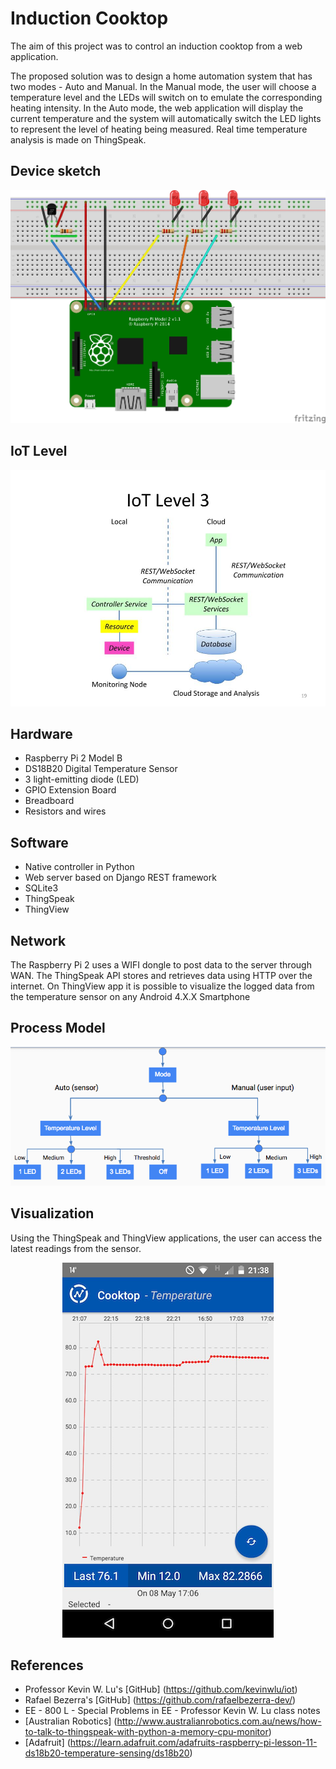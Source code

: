 # Induction Cooktop

The aim of this project was to control an induction cooktop from a web application.

The proposed solution was to design a home automation system that has two modes - Auto and Manual. In the Manual mode, the user will choose a temperature level and the LEDs will switch on to emulate the corresponding heating intensity. In the Auto mode, the web application will display the current temperature and the system will automatically switch the LED lights to represent the level of heating being measured. Real time temperature analysis is made on ThingSpeak.

## Device sketch

<div style="text-align:center"><img src ="https://github.com/gabimachado/cooktop-IoT/blob/master/doc/cooktop_sketch.jpg" /></div>

## IoT Level
<div style="text-align:center"><img src ="https://github.com/gabimachado/cooktop-IoT/blob/master/doc/iot_level.jpg" /></div>

## Hardware

 - Raspberry Pi 2 Model B
 - DS18B20 Digital Temperature Sensor
 - 3 light-emitting diode (LED)
 - GPIO Extension Board
 - Breadboard
 - Resistors and wires

## Software

  - Native controller in Python 
  - Web server based on Django REST framework
  - SQLite3
  - ThingSpeak
  - ThingView

## Network

  The Raspberry Pi 2 uses a WIFI dongle to post data to the server through WAN. The ThingSpeak API stores and retrieves data using HTTP over the internet. On ThingView app it is possible to visualize the logged data from the temperature sensor on any Android 4.X.X Smartphone

## Process Model

<div style="text-align:center"><img src ="https://github.com/gabimachado/cooktop-IoT/blob/master/doc/process_model.png" /></div>

## Visualization
  
  Using the ThingSpeak and ThingView applications, the user can access the latest readings from the sensor.
  
  <div style="text-align:center"><img src ="https://github.com/gabimachado/cooktop-IoT/blob/master/doc/ThingView_re.png" /></div>
  
## References

  - Professor Kevin W. Lu's [GitHub] (https://github.com/kevinwlu/iot)
  - Rafael Bezerra's [GitHub] (https://github.com/rafaelbezerra-dev/)
  - EE - 800 L - Special Problems in EE - Professor Kevin W. Lu class notes 
  - [Australian Robotics] (http://www.australianrobotics.com.au/news/how-to-talk-to-thingspeak-with-python-a-memory-cpu-monitor)
  - [Adafruit] (https://learn.adafruit.com/adafruits-raspberry-pi-lesson-11-ds18b20-temperature-sensing/ds18b20)
  
  



